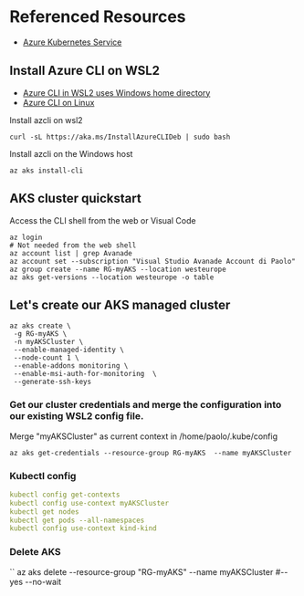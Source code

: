 # Referenced Resources

- [Azure Kubernetes Service](https://learn.microsoft.com/en-us/azure/aks/learn/quick-kubernetes-deploy-cli)

## Install  Azure CLI on WSL2

- [Azure CLI in WSL2 uses Windows home directory](https://stackoverflow.com/questions/68894557/azure-cli-in-wsl2-uses-windows-home-directory)
- [Azure CLI on Linux](https://learn.microsoft.com/en-us/cli/azure/install-azure-cli-linux?pivots=apt)

Install azcli on wsl2

```
curl -sL https://aka.ms/InstallAzureCLIDeb | sudo bash
```

Install azcli on the Windows host

```
az aks install-cli
```


## AKS cluster quickstart

Access the CLI shell from the web or Visual Code

```
az login                                                                # Not needed from the web shell
az account list | grep Avanade
az account set --subscription "Visual Studio Avanade Account di Paolo"
az group create --name RG-myAKS --location westeurope
az aks get-versions --location westeurope -o table
```

## Let's create our AKS managed cluster

```
az aks create \
 -g RG-myAKS \
 -n myAKSCluster \
 --enable-managed-identity \
 --node-count 1 \
 --enable-addons monitoring \
 --enable-msi-auth-for-monitoring  \
 --generate-ssh-keys
```

### Get our cluster credentials and merge the configuration into our existing WSL2 config file.

Merge "myAKSCluster" as current context in /home/paolo/.kube/config

```
az aks get-credentials --resource-group RG-myAKS  --name myAKSCluster
```

### Kubectl config

```yaml
kubectl config get-contexts
kubectl config use-context myAKSCluster
kubectl get nodes
kubectl get pods --all-namespaces
kubectl config use-context kind-kind
```

### Delete AKS

``
az aks delete --resource-group "RG-myAKS" --name myAKSCluster #--yes --no-wait
```
